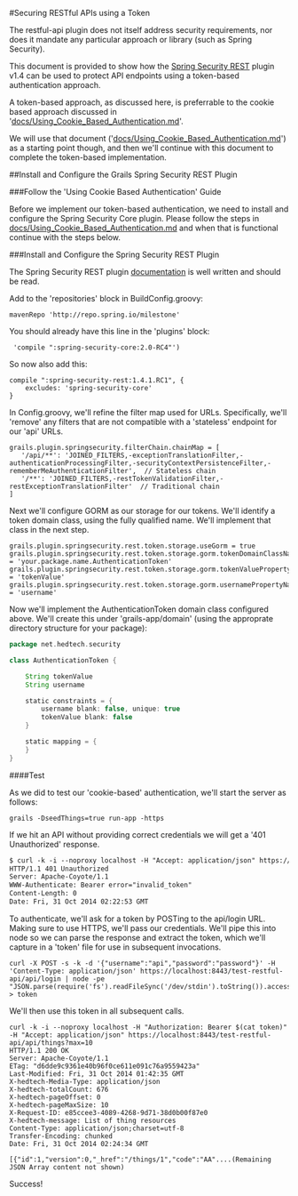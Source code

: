 <!-- ***************************************************************************
 * Copyright 2014 Ellucian Company L.P. and its affiliates.
 *
 * Licensed under the Apache License, Version 2.0 (the "License");
 * you may not use this file except in compliance with the License.
 * You may obtain a copy of the License at
 *
 *  http://www.apache.org/licenses/LICENSE-2.0
 *
 * Unless required by applicable law or agreed to in writing, software
 * distributed under the License is distributed on an "AS IS" BASIS,
 * WITHOUT WARRANTIES OR CONDITIONS OF ANY KIND, either express or implied.
 * See the License for the specific language governing permissions and
 * limitations under the License.
 *************************************************************************** -->

#Securing RESTful APIs using a Token

The restful-api plugin does not itself address security requirements, nor does it mandate any particular approach or library (such as Spring Security).

This document is provided to show how the [Spring Security REST](https://github.com/alvarosanchez/grails-spring-security-rest) plugin v1.4 can be used to protect API endpoints using a token-based authentication approach.

A token-based approach, as discussed here, is preferrable to the cookie based approach discussed in '[docs/Using_Cookie_Based_Authentication.md](https://github.com/restfulapi/restful-api/blob/master/docs/Using_Cookie_Based_Authentication.md)'.

We will use that document ('[docs/Using_Cookie_Based_Authentication.md](https://github.com/restfulapi/restful-api/blob/master/docs/Using_Cookie_Based_Authentication.md)') as a starting point though, and then we'll continue with this document to complete the token-based implementation.

##Install and Configure the Grails Spring Security REST Plugin

###Follow the 'Using Cookie Based Authentication' Guide

Before we implement our token-based authentication, we need to install and configure the Spring Security Core plugin.  Please follow the steps in [docs/Using_Cookie_Based_Authentication.md](https://github.com/restfulapi/restful-api/blob/master/docs/Using_Cookie_Based_Authentication.md) and when that is functional continue with the steps below.

###Install and Configure the Spring Security REST Plugin

The Spring Security REST plugin [documentation](http://alvarosanchez.github.io/grails-spring-security-rest/docs/guide/introduction.html) is well written and should be read.

Add to the 'repositories' block in BuildConfig.groovy:

```
mavenRepo 'http://repo.spring.io/milestone'
```

You should already have this line in the 'plugins' block:

```
 'compile ":spring-security-core:2.0-RC4"')
```

So now also add this:

```
compile ":spring-security-rest:1.4.1.RC1", {
    excludes: 'spring-security-core'
}
```

In Config.groovy, we'll refine the filter map used for URLs.  Specifically, we'll 'remove' any filters that are not compatible with a 'stateless' endpoint for our 'api' URLs.

```
grails.plugin.springsecurity.filterChain.chainMap = [
   '/api/**': 'JOINED_FILTERS,-exceptionTranslationFilter,-authenticationProcessingFilter,-securityContextPersistenceFilter,-                                  rememberMeAuthenticationFilter',  // Stateless chain
   '/**': 'JOINED_FILTERS,-restTokenValidationFilter,-restExceptionTranslationFilter'  // Traditional chain
]
```

Next we'll configure GORM as our storage for our tokens.  We'll identify a token domain class, using the fully qualified name.  We'll implement that class in the next step.

```
grails.plugin.springsecurity.rest.token.storage.useGorm = true
grails.plugin.springsecurity.rest.token.storage.gorm.tokenDomainClassName = 'your.package.name.AuthenticationToken'
grails.plugin.springsecurity.rest.token.storage.gorm.tokenValuePropertyName = 'tokenValue'
grails.plugin.springsecurity.rest.token.storage.gorm.usernamePropertyName = 'username'
```

Now we'll implement the AuthenticationToken domain class configured above.  We'll create this under 'grails-app/domain' (using the approprate directory structure for your package):

```groovy
package net.hedtech.security

class AuthenticationToken {

    String tokenValue
    String username

    static constraints = {
        username blank: false, unique: true
        tokenValue blank: false
    }

    static mapping = {
    }
}
```

####Test

As we did to test our 'cookie-based' authentication, we'll start the server as follows:

```
grails -DseedThings=true run-app -https
```

If we hit an API without providing correct credentials we will get a '401 Unauthorized' response.

```html
$ curl -k -i --noproxy localhost -H "Accept: application/json" https://localhost:8443/test-restful-api/api/things?max=10
HTTP/1.1 401 Unauthorized
Server: Apache-Coyote/1.1
WWW-Authenticate: Bearer error="invalid_token"
Content-Length: 0
Date: Fri, 31 Oct 2014 02:22:53 GMT
```

To authenticate, we'll ask for a token by POSTing to the api/login URL.  Making sure to use HTTPS, we'll pass our credentials. We'll pipe this into node so we can parse the response and extract the token, which we'll capture in a 'token' file for use in subsequent invocations.

```
curl -X POST -s -k -d '{"username":"api","password":"password"}' -H 'Content-Type: application/json' https://localhost:8443/test-restful-api/api/login | node -pe "JSON.parse(require('fs').readFileSync('/dev/stdin').toString()).access_token" > token
```

We'll then use this token in all subsequent calls.

```
curl -k -i --noproxy localhost -H "Authorization: Bearer $(cat token)" -H "Accept: application/json" https://localhost:8443/test-restful-api/api/things?max=10
HTTP/1.1 200 OK
Server: Apache-Coyote/1.1
ETag: "d6dde9c9361e40b96f0ce611e091c76a9559423a"
Last-Modified: Fri, 31 Oct 2014 01:42:35 GMT
X-hedtech-Media-Type: application/json
X-hedtech-totalCount: 676
X-hedtech-pageOffset: 0
X-hedtech-pageMaxSize: 10
X-Request-ID: e85ccee3-4089-4268-9d71-38d0b00f87e0
X-hedtech-message: List of thing resources
Content-Type: application/json;charset=utf-8
Transfer-Encoding: chunked
Date: Fri, 31 Oct 2014 02:24:34 GMT

[{"id":1,"version":0,"_href":"/things/1","code":"AA"....(Remaining JSON Array content not shown)
```

Success!
